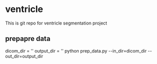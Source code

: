 # ventricle

This is git repo for ventricle segmentation project


## prepapre data

dicom_dir = ''
output_dir = ''
python prep_data.py --in_dir=dicom_dir --out_dir=output_dir


